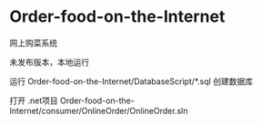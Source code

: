 # Order-food-on-the-Internet
网上购菜系统

未发布版本，本地运行

运行 Order-food-on-the-Internet/DatabaseScript/*.sql 创建数据库

打开 .net项目 Order-food-on-the-Internet/consumer/OnlineOrder/OnlineOrder.sln


